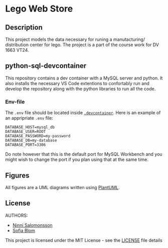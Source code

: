 # Lego Web Store

## Description
This project models the data necessary for runing a manutacturing/ distribution center for lego. The project is a part of the course work for DV 1663 VT24.

## python-sql-devcontainer
This repository contains a dev container with a MySQL server and python. It also installs the necessary VS Code extentions to confortably run and develop the repository along with the python libraries to run all the code. 

### Env-file
The `.env` file should be located inside [`.devcontainer`](./.devcontainer/). Here is an example of an appripriate `.env` file:
```
DATABASE_HOST=mysql_db
DATABASE_USER=ROOT
DATABASE_PASSWORD=my-password
DATABASE_DB=my-database
DATABASE_PORT=3306
```
Do note however that this is the default port for MySQL Workbench and you might wish to change the port if you plan using that at the same time. 

## Figures
All figures are a UML diagrams written using [PlantUML](https://plantuml.com/). 

## License

AUTHORS:
 - [Ninni Salomonsson](https://github.com/NinniS)
 - [Sofia Blom](https://github.com/s02blom)
 
This project is licensed under the MIT License - see the [LICENSE](./LICENSE) file details
